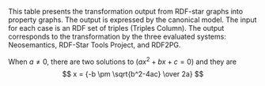 
This table presents the transformation output from RDF-star graphs into property graphs. The output is expressed by the canonical model.
The input for each case is an RDF set of triples (Triples Column). 
The output corresponds to the transformation by the three evaluated systems: Neosemantics, RDF-Star Tools Project, and RDF2PG.

When $a \ne 0$, there are two solutions to $(ax^2 + bx + c = 0)$ and they are 
$$ x = {-b \pm \sqrt{b^2-4ac} \over 2a} $$
